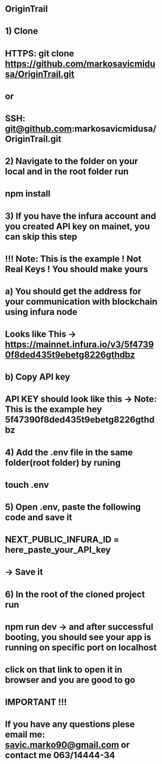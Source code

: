 # OriginTrail

# 1) Clone
# 
#    HTTPS: git clone https://github.com/markosavicmidusa/OriginTrail.git 
#    or
#    SSH: git@github.com:markosavicmidusa/OriginTrail.git
#
# 2) Navigate to the folder on your local and in the root folder run
#   npm install
#   
# 3) If you have the infura account and you created API key on mainet, you can skip this step
#     !!! Note: This is the example ! Not Real Keys ! You should make yours
#
#     a) You should get the address for your communication with blockchain using infura node 
#         Looks like This -> https://mainnet.infura.io/v3/5f47390f8ded435t9ebetg8226gthdbz
#     b) Copy API key
#         API KEY should look like this  -> Note: This is the example hey 5f47390f8ded435t9ebetg8226gthdbz
#
# 4) Add the .env file in the same folder(root folder) by runing
#   touch .env
#
# 5) Open .env, paste the following code and save it
#   NEXT_PUBLIC_INFURA_ID = here_paste_your_API_key 
#   -> Save it
#
# 6) In the root of the cloned project run
#      npm run dev -> and after successful booting, you should see your app is running on specific port on localhost
#      click on that link to open it in browser and you are good to go
#
# IMPORTANT !!! 
# If you have any questions plese email me: savic.marko90@gmail.com or contact me 063/14444-34
#
#

